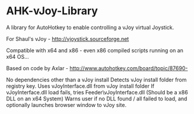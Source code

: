 AHK-vJoy-Library
================

A library for AutoHotkey to enable controlling a vJoy virtual Joystick.

For Shaul's vJoy - http://vjoystick.sourceforge.net

Compatible with x64 and x86 - even x86 compiled scripts running on an x64 OS...

Based on code by Axlar - http://www.autohotkey.com/board/topic/87690-

No dependencies other than a vJoy install
Detects vJoy install folder from registry key.
Uses vJoyInterface.dll from vJoy install folder
If vJoyInterface.dll load fails, tries Feeder\vJoyInterface.dll (Should be a x86 DLL on an x64 System)
Warns user if no DLL found / all failed to load, and optionally launches browser window to vJoy site.
